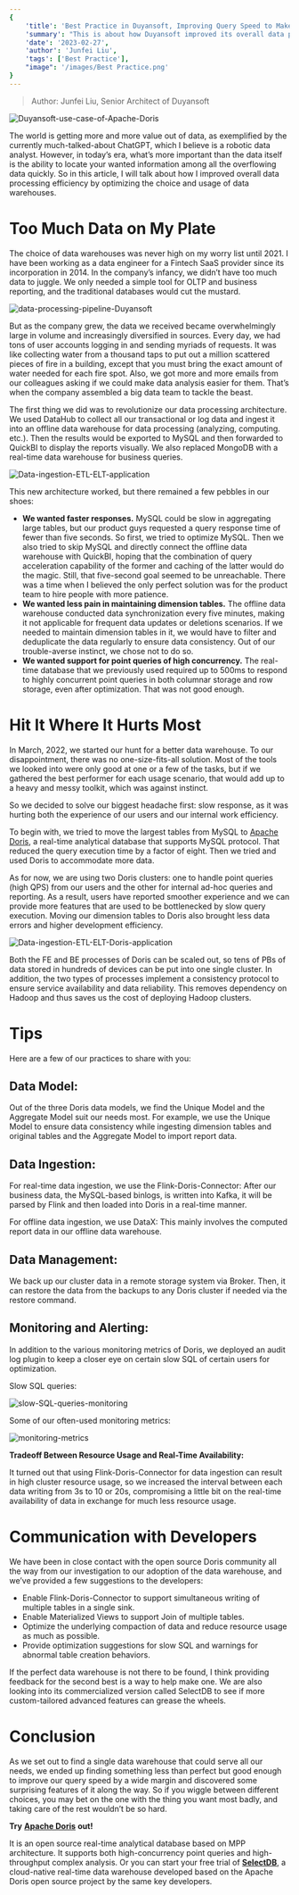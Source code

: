 ```yaml
---
{
    'title': 'Best Practice in Duyansoft, Improving Query Speed to Make the Most out of Your Data',
    'summary': "This is about how Duyansoft improved its overall data processing efficiency by optimizing the choice and usage of data warehouses.",
    'date': '2023-02-27',
    'author': 'Junfei Liu',
    'tags': ['Best Practice'],
    "image": '/images/Best Practice.png'
}
---
```


<!-- 
Licensed to the Apache Software Foundation (ASF) under one
or more contributor license agreements.  See the NOTICE file
distributed with this work for additional information
regarding copyright ownership.  The ASF licenses this file
to you under the Apache License, Version 2.0 (the
"License"); you may not use this file except in compliance
with the License.  You may obtain a copy of the License at

  http://www.apache.org/licenses/LICENSE-2.0

Unless required by applicable law or agreed to in writing,
software distributed under the License is distributed on an
"AS IS" BASIS, WITHOUT WARRANTIES OR CONDITIONS OF ANY
KIND, either express or implied.  See the License for the
specific language governing permissions and limitations
under the License.
-->

> Author: Junfei Liu, Senior Architect of Duyansoft

![Duyansoft-use-case-of-Apache-Doris](../static/images/Duyansoft/Duyansoft.png)

The world is getting more and more value out of data, as exemplified by the currently much-talked-about ChatGPT, which I believe is a robotic data analyst. However, in today’s era, what’s more important than the data itself is the ability to locate your wanted information among all the overflowing data quickly. So in this article, I will talk about how I improved overall data processing efficiency by optimizing the choice and usage of data warehouses.

# Too Much Data on My Plate

The choice of data warehouses was never high on my worry list until 2021. I have been working as a data engineer for a Fintech SaaS provider since its incorporation in 2014. In the company’s infancy, we didn’t have too much data to juggle. We only needed a simple tool for OLTP and business reporting, and the traditional databases would cut the mustard.

![data-processing-pipeline-Duyansoft](../static/images/Duyansoft/Duyan_1.png)

But as the company grew, the data we received became overwhelmingly large in volume and increasingly diversified in sources. Every day, we had tons of user accounts logging in and sending myriads of requests. It was like collecting water from a thousand taps to put out a million scattered pieces of fire in a building, except that you must bring the exact amount of water needed for each fire spot. Also, we got more and more emails from our colleagues asking if we could make data analysis easier for them. That’s when the company assembled a big data team to tackle the beast.

The first thing we did was to revolutionize our data processing architecture. We used DataHub to collect all our transactional or log data and ingest it into an offline data warehouse for data processing (analyzing, computing. etc.). Then the results would be exported to MySQL and then forwarded to QuickBI to display the reports visually. We also replaced MongoDB with a real-time data warehouse for business queries.

![Data-ingestion-ETL-ELT-application](../static/images/Duyansoft/Duyan_2.png)

This new architecture worked, but there remained a few pebbles in our shoes:

- **We wanted faster responses.** MySQL could be slow in aggregating large tables, but our product guys requested a query response time of fewer than five seconds. So first, we tried to optimize MySQL. Then we also tried to skip MySQL and directly connect the offline data warehouse with QuickBI, hoping that the combination of query acceleration capability of the former and caching of the latter would do the magic. Still, that five-second goal seemed to be unreachable. There was a time when I believed the only perfect solution was for the product team to hire people with more patience.
- **We wanted less pain in maintaining dimension tables.** The offline data warehouse conducted data synchronization every five minutes, making it not applicable for frequent data updates or deletions scenarios. If we needed to maintain dimension tables in it, we would have to filter and deduplicate the data regularly to ensure data consistency. Out of our trouble-averse instinct, we chose not to do so.
- **We wanted support for point queries of high concurrency.** The real-time database that we previously used required up to 500ms to respond to highly concurrent point queries in both columnar storage and row storage, even after optimization. That was not good enough.

# Hit It Where It Hurts Most

In March, 2022, we started our hunt for a better data warehouse. To our disappointment, there was no one-size-fits-all solution. Most of the tools we looked into were only good at one or a few of the tasks, but if we gathered the best performer for each usage scenario, that would add up to a heavy and messy toolkit, which was against instinct.

So we decided to solve our biggest headache first: slow response, as it was hurting both the experience of our users and our internal work efficiency.

To begin with, we tried to move the largest tables from MySQL to [Apache Doris](https://github.com/apache/doris), a real-time analytical database that supports MySQL protocol. That reduced the query execution time by a factor of eight. Then we tried and used Doris to accommodate more data.

As for now, we are using two Doris clusters: one to handle point queries (high QPS) from our users and the other for internal ad-hoc queries and reporting. As a result, users have reported smoother experience and we can provide more features that are used to be bottlenecked by slow query execution. Moving our dimension tables to Doris also brought less data errors and higher development efficiency.

![Data-ingestion-ETL-ELT-Doris-application](../static/images/Duyansoft/Duyan_3.png)

Both the FE and BE processes of Doris can be scaled out, so tens of PBs of data stored in hundreds of devices can be put into one single cluster. In addition, the two types of processes implement a consistency protocol to ensure service availability and data reliability. This removes dependency on Hadoop and thus saves us the cost of deploying Hadoop clusters.

# Tips

Here are a few of our practices to share with you:

## **Data Model:**

Out of the three Doris data models, we find the Unique Model and the Aggregate Model suit our needs most. For example, we use the Unique Model to ensure data consistency while ingesting dimension tables and original tables and the Aggregate Model to import report data.

## **Data Ingestion:**

For real-time data ingestion, we use the Flink-Doris-Connector: After our business data, the MySQL-based binlogs, is written into Kafka, it will be parsed by Flink and then loaded into Doris in a real-time manner.

For offline data ingestion, we use DataX: This mainly involves the computed report data in our offline data warehouse.

## **Data Management:**

We back up our cluster data in a remote storage system via Broker. Then, it can restore the data from the backups to any Doris cluster if needed via the restore command.

## **Monitoring and Alerting:**

In addition to the various monitoring metrics of Doris, we deployed an audit log plugin to keep a closer eye on certain slow SQL of certain users for optimization.

Slow SQL queries:

![slow-SQL-queries-monitoring](../static/images/Duyansoft/Duyan_4.png)

Some of our often-used monitoring metrics:

![monitoring-metrics](../static/images/Duyansoft/Duyan_5.png)

**Tradeoff Between Resource Usage and Real-Time Availability:**

It turned out that using Flink-Doris-Connector for data ingestion can result in high cluster resource usage, so we increased the interval between each data writing from 3s to 10 or 20s, compromising a little bit on the real-time availability of data in exchange for much less resource usage.

# Communication with Developers

We have been in close contact with the open source Doris community all the way from our investigation to our adoption of the data warehouse, and we’ve provided a few suggestions to the developers:

- Enable Flink-Doris-Connector to support simultaneous writing of multiple tables in a single sink.
- Enable Materialized Views to support Join of multiple tables.
- Optimize the underlying compaction of data and reduce resource usage as much as possible.
- Provide optimization suggestions for slow SQL and warnings for abnormal table creation behaviors.

If the perfect data warehouse is not there to be found, I think providing feedback for the second best is a way to help make one. We are also looking into its commercialized version called SelectDB to see if more custom-tailored advanced features can grease the wheels.

# Conclusion

As we set out to find a single data warehouse that could serve all our needs, we ended up finding something less than perfect but good enough to improve our query speed by a wide margin and discovered some surprising features of it along the way. So if you wiggle between different choices, you may bet on the one with the thing you want most badly, and taking care of the rest wouldn’t be so hard.

**Try** [**Apache Doris**](https://github.com/apache/doris) **out!**

It is an open source real-time analytical database based on MPP architecture. It supports both high-concurrency point queries and high-throughput complex analysis. Or you can start your free trial of [**SelectDB**](https://en.selectdb.com/), a cloud-native real-time data warehouse developed based on the Apache Doris open source project by the same key developers.
